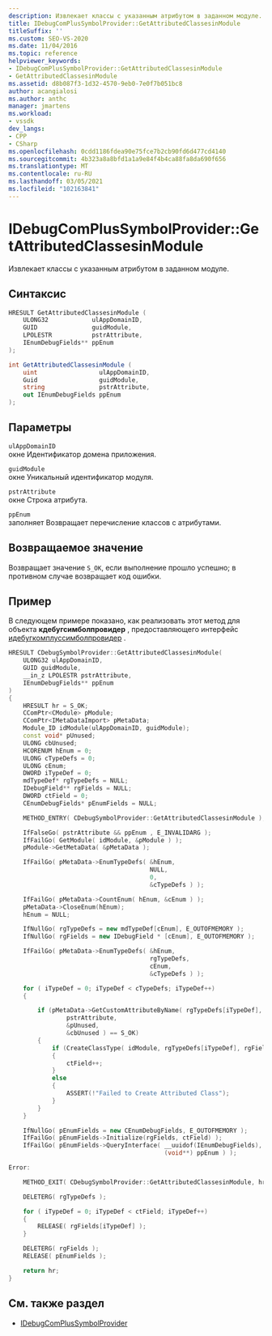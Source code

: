 ```yaml
---
description: Извлекает классы с указанным атрибутом в заданном модуле.
title: IDebugComPlusSymbolProvider::GetAttributedClassesinModule
titleSuffix: ''
ms.custom: SEO-VS-2020
ms.date: 11/04/2016
ms.topic: reference
helpviewer_keywords:
- IDebugComPlusSymbolProvider::GetAttributedClassesinModule
- GetAttributedClassesinModule
ms.assetid: d8b087f3-1d32-4570-9eb0-7e0f7b051bc8
author: acangialosi
ms.author: anthc
manager: jmartens
ms.workload:
- vssdk
dev_langs:
- CPP
- CSharp
ms.openlocfilehash: 0cdd1186fdea90e75fce7b2cb90fd6d477cd4140
ms.sourcegitcommit: 4b323a8a8bfd1a1a9e84f4b4ca88fa8da690f656
ms.translationtype: MT
ms.contentlocale: ru-RU
ms.lasthandoff: 03/05/2021
ms.locfileid: "102163841"
---
```

# <a name="idebugcomplussymbolprovidergetattributedclassesinmodule"></a>IDebugComPlusSymbolProvider::GetAttributedClassesinModule
Извлекает классы с указанным атрибутом в заданном модуле.

## <a name="syntax"></a>Синтаксис

```cpp
HRESULT GetAttributedClassesinModule (
    ULONG32            ulAppDomainID,
    GUID               guidModule,
    LPOLESTR           pstrAttribute,
    IEnumDebugFields** ppEnum
);
```

```csharp
int GetAttributedClassesinModule (
    uint                 ulAppDomainID,
    Guid                 guidModule,
    string               pstrAttribute,
    out IEnumDebugFields ppEnum
);
```

## <a name="parameters"></a>Параметры
`ulAppDomainID`\
окне Идентификатор домена приложения.

`guidModule`\
окне Уникальный идентификатор модуля.

`pstrAttribute`\
окне Строка атрибута.

`ppEnum`\
заполняет Возвращает перечисление классов с атрибутами.

## <a name="return-value"></a>Возвращаемое значение
Возвращает значение `S_OK`, если выполнение прошло успешно; в противном случае возвращает код ошибки.

## <a name="example"></a>Пример
В следующем примере показано, как реализовать этот метод для объекта **кдебугсимболпровидер** , предоставляющего интерфейс [идебугкомплуссимболпровидер](../../../extensibility/debugger/reference/idebugcomplussymbolprovider.md) .

```cpp
HRESULT CDebugSymbolProvider::GetAttributedClassesinModule(
    ULONG32 ulAppDomainID,
    GUID guidModule,
    __in_z LPOLESTR pstrAttribute,
    IEnumDebugFields** ppEnum
)
{
    HRESULT hr = S_OK;
    CComPtr<CModule> pModule;
    CComPtr<IMetaDataImport> pMetaData;
    Module_ID idModule(ulAppDomainID, guidModule);
    const void* pUnused;
    ULONG cbUnused;
    HCORENUM hEnum = 0;
    ULONG cTypeDefs = 0;
    ULONG cEnum;
    DWORD iTypeDef = 0;
    mdTypeDef* rgTypeDefs = NULL;
    IDebugField** rgFields = NULL;
    DWORD ctField = 0;
    CEnumDebugFields* pEnumFields = NULL;

    METHOD_ENTRY( CDebugSymbolProvider::GetAttributedClassesinModule );

    IfFalseGo( pstrAttribute && ppEnum , E_INVALIDARG );
    IfFailGo( GetModule( idModule, &pModule ) );
    pModule->GetMetaData( &pMetaData );

    IfFailGo( pMetaData->EnumTypeDefs( &hEnum,
                                       NULL,
                                       0,
                                       &cTypeDefs ) );

    IfFailGo( pMetaData->CountEnum( hEnum, &cEnum ) );
    pMetaData->CloseEnum(hEnum);
    hEnum = NULL;

    IfNullGo( rgTypeDefs = new mdTypeDef[cEnum], E_OUTOFMEMORY );
    IfNullGo( rgFields = new IDebugField * [cEnum], E_OUTOFMEMORY );

    IfFailGo( pMetaData->EnumTypeDefs( &hEnum,
                                       rgTypeDefs,
                                       cEnum,
                                       &cTypeDefs ) );

    for ( iTypeDef = 0; iTypeDef < cTypeDefs; iTypeDef++)
    {

        if (pMetaData->GetCustomAttributeByName( rgTypeDefs[iTypeDef],
                pstrAttribute,
                &pUnused,
                &cbUnused ) == S_OK)
        {
            if (CreateClassType( idModule, rgTypeDefs[iTypeDef], rgFields + ctField) == S_OK)
            {
                ctField++;
            }
            else
            {
                ASSERT(!"Failed to Create Attributed Class");
            }
        }
    }

    IfNullGo( pEnumFields = new CEnumDebugFields, E_OUTOFMEMORY );
    IfFailGo( pEnumFields->Initialize(rgFields, ctField) );
    IfFailGo( pEnumFields->QueryInterface( __uuidof(IEnumDebugFields),
                                           (void**) ppEnum ) );

Error:

    METHOD_EXIT( CDebugSymbolProvider::GetAttributedClassesinModule, hr );

    DELETERG( rgTypeDefs );

    for ( iTypeDef = 0; iTypeDef < ctField; iTypeDef++)
    {
        RELEASE( rgFields[iTypeDef] );
    }

    DELETERG( rgFields );
    RELEASE( pEnumFields );

    return hr;
}
```

## <a name="see-also"></a>См. также раздел
- [IDebugComPlusSymbolProvider](../../../extensibility/debugger/reference/idebugcomplussymbolprovider.md)
